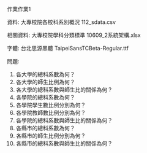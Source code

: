 作業作業1

資料: 大專校院各校科系別概況 112_sdata.csv

相關資料: 大專校院學科分類標準 10609_2系統架構.xlsx

字體: 台北思源黑體 TaipeiSansTCBeta-Regular.ttf

問題:

1. 各大學的總科系數為何？
2. 各大學的師生比例為何？
3. 各大學的總科系數與師生比的關係為何？
4. 各學院的總科系數為何？
5. 各學院學生數比例分別為何？
6. 各學院教師數比例分別為何？
7. 各學院的總科系數與師生比的關係為何？
8. 各縣市的總科系數為何？
9. 各縣市的師生比例分別為何？
10. 各縣市的總科系數與師生比的關係為何？
